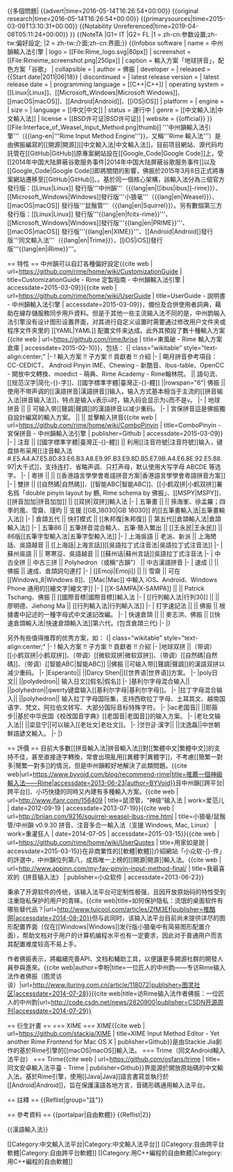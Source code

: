{{多個問題|
{{advert|time=2016-05-14T16:26:54+00:00}}
{{original research|time=2016-05-14T16:26:54+00:00}}
{{primarysources|time=2015-03-09T13:10:31+00:00}}
{{Notability Unreferenced|time=2019-04-08T05:11:24+00:00}}
}}
{{NoteTA
|G1= IT
|G2= FL
|1 = zh-cn:参数设置;zh-tw:偏好設定;
|2 = zh-tw:介面;zh-cn:界面;}}
{{Infobox software
| name                   = 中州韻輸入法引擎
| logo                   = [[File:Rime_logo.svg|80px]]
| screenshot             = [[File:Rimeime_screenshot.png|250px]]
| caption                = 輸入方案「地球拼音」，配色方案「谷歌」
| collapsible            = 
| author                 = 佛振
| developer              = 
| released               = {{Start date|2011|06|18}}
| discontinued           = 
| latest release version = <!--Template:Latest_stable_software_release/中州韻輸入法引擎-->
| latest release date    = <!--Template:Latest_stable_software_release/中州韻輸入法引擎-->
| programming language   = [[C++|C++]]
| operating system       = [[Linux|Linux]]、[[Microsoft_Windows|Microsoft Windows]]、[[macOS|macOS]]、[[Android|Android]]、[[iOS|iOS]]
| platform               = 
| engine                 = 
| size                   = 
| language               = [[中文|中文]]
| status                 = 運行中
| genre                  = [[中文輸入法|中文輸入法]]
| license                = [[BSD许可证|BSD许可证]]
| website                = {{official}}
}}
[[File:Interface_of_Weasel_Input_Method.png|thumb]]
'''中州韻輸入法引擎'''（{{lang-en|'''Rime Input Method Engine'''}}，又稱'''Rime 輸入法'''）是由佛振編寫的[[開源|開源]][[中文輸入法|中文輸入法]]，目前项目網站、源代码均託管在[[GitHub|GitHub]]<ref group="註">原專案網站設在[[Google_Code|Google Code]]上，受[[2014年中国大陆屏蔽谷歌服务事件|2014年中国大陆屏蔽谷歌服务事件]]以及[[Google_Code|Google Code]]即將關閉的影響，佛振於2015年3月8日正式將專案網站遷移至[[GitHub|GitHub]]。</ref>。基於同一個核心架構，該輸入法分為三個官方發行版：[[Linux|Linux]] 發行版'''中州韻'''（{{lang|en|[[ibus|ibus]]-rime}}）、[[Microsoft_Windows|Windows]]發行版'''小狼毫'''（{{lang|en|Weasel}}）、[[macOS|macOS]] 發行版'''鼠鬚管'''（{{lang|en|Squirrel}}）。另有數個第三方發行版：[[Linux|Linux]] 發行版'''{{lang|en|fcitx-rime}}'''、[[Microsoft_Windows|Windows]]發行版'''{{lang|en|PRIME}}'''、[[macOS|macOS]] 發行版'''{{lang|en|XIME}}'''、[[Android|Android]]發行版'''同文輸入法'''（{{lang|en|Trime}}）、[[iOS|iOS]]發行版'''{{lang|en|iRime}}'''。

== 特性 ==
中州韻可以自訂各種偏好設定<ref>{{cite web | url=https://github.com/rime/home/wiki/CustomizationGuide | title=CustomizationGuide - Rime 定製指南 - 中州韻輸入法引擎 | accessdate=2015-03-09}}</ref><ref name="guide">{{cite web | url=https://github.com/rime/home/wiki/UserGuide | title=UserGuide - 說明書 - 中州韻輸入法引擎 | accessdate=2015-03-09}}</ref>，備份及合併使用者詞典，藉助在線存儲服務同步用戶資料。但是于其他一些主流输入法不同的是，中州韵输入法引擎没有设计图形设置界面，对其进行自定义设置时需要通过修改用户文件夹或程序文件夹里的 [[YAML|YAML]] 配置文件来达成。此外其預設了數十種輸入方案<ref>{{cite web | url=https://github.com/rime/brise | title=東風破 - Rime 輸入方案倉庫 | accessdate=2015-02-10}}</ref>，包括：
{| class="wikitable" style="text-align:center;"
|-
! 輸入方案 !! 子方案 !! 貢獻者 !! 介紹
|-
| 朙月拼音<ref group="註">參考項目：CC-CEDICT、 Android Pinyin IME、Chewing - 新酷音、ibus-table、OpenCC - 開放中文轉換、moedict - 萌典、Rime Academy - Rime翰林院。</ref> || 語句流、[[规范汉字|简化-{}-字]]、[[國字標準字體|臺灣正-{}-體]] ||rowspan="6"| 佛振 || 使用不带声调的[[漢語拼音|漢語拼音]]输入，输入方式基本相当于主流的[[拼音输入法|拼音输入法]]，特点是输入<code>v</code>表示<code>ü</code>时，输入码会显示为<code>ü</code>而不是<code>v</code>。
|-
| 地球拼音 || || 可输入带[[聲調|聲調]]的漢語拼音以减少重码。
|-
| 宮保拼音<ref group="註">這是佛振獨自設計編寫的輸入方案。</ref> ||  || 並擊輸入拼音<ref>{{cite web | url=https://github.com/rime/home/wiki/ComboPinyin | title=ComboPinyin - 宮保拼音 - 中州韻輸入法引擎 | publisher=Github | accessdate=2015-03-09}}</ref>
|-
| 注音 || [[國字標準字體|臺灣正-{}-體]] || 利用[[注音符號|注音符號]]输入，键盘排布采用[[注音輸入法#.E5.A4.A7.E5.8D.83.E6.B3.A8.E9.9F.B3.E9.8D.B5.E7.9B.A4.E6.8E.92.E5.88.97|大千式]]，支持连打、省略声调、只打声母，默认使用大写字母 ABCDE 等选字。
|-
| 粵拼 || || [[香港語言學學會粵語拼音方案|香港語言學學會粵語拼音方案]]
|-
| 雙拼 || [[自然碼|自然碼]]、[[智能ABC|智能ABC]]、[[小鹤双拼|小鹤双拼]]<ref group="註">署名爲「double pinyin layout by 鶴, Rime schema by 佛振」</ref>、[[MSPY|MSPY]]、[[拼音加加|拼音加加]] || [[双拼|双拼]]輸入法
|-
| 五筆畫 || || 孫海峯、徐孟羅；四季的風、雪齋、瑾昀 || 支援 [[GB_18030|GB 18030]] 的[[五筆畫輸入法|五筆畫輸入法]]
|-
| 倉頡五代 || 快打模式 || [[朱邦復|朱邦復]] || 第五代[[倉頡輸入法|倉頡輸入法]]
|-
| 五筆86 || 五筆拼音混合輸入、五筆·簡入繁出 || [[王永民|王永民]] || 86版[[五筆字型輸入法|五筆字型輸入法]]
|-
| 上海吳語 || 老派、新派 || 上海閒話、吳語越音 || [[上海話|上海言話]][[吳語拉丁式注音法|吳語拉丁式注音法]]
|-
| 蘇州吳語 || || 寒寒豆、吳語越音 || [[蘇州话|蘇州言話]]吳語拉丁式注音法
|-
| 中古全拼 || 中古三拼 || Polyhedron（或稱“古韻”） || 中古漢語拼音
|-
| 速成 || || 佛振 ||  速成、倉頡詞句連打
|-
| [[Emoji|Emoji]] || || 雪齋 || 可在 [[Windows_8|Windows 8]]、[[Mac|Mac]] 中輸入 iOS、Android、Windows Phone 通用的[[繪文字|繪文字]]
|-
| [[X-SAMPA|X-SAMPA]] || || Patrick Tschang、佛振 || [[國際音標|國際音標]]輸入法
|-
| [[行列輸入法|行列30]]  || || 廖明德、Jiehong Ma || [[行列輸入法|行列輸入法]]
|-
| 打字速記法 || || 佛振 || 根據書中記述的一種字母式中文速記改編。
|-
| 快速倉頡 || || 麥志洪、佛振 ||  [[快速倉頡輸入法|快速倉頡輸入法]]第六代。(包含倉頡三代)
|-
|}

另外有些值得推荐的优秀方案，如：
{| class="wikitable" style="text-align:center;"
|-
! 輸入方案 !! 子方案 !! 貢獻者 !! 介紹
|-
|地球双拼 ||（带调）[[小鹤双拼|小鹤双拼]]、（带调）[[微软双拼|微软双拼]]、（带调）[[自然碼|自然碼]]、（带调）[[智能ABC|智能ABC]] ||佛振 ||可输入带[[聲調|聲調]]的漢語双拼以减少重码。
|-
|Esperanto|| ||Darcy Shen||[[世界语|世界语]]方案。
|-
|poly日文|| ||polydedron|| 输入日文[[假名|假名]]
|-
|基利尔字母混合输入|| ||polyhedron||qwerty键盘输入[[基利尔字母|基利尔字母]]。
|-
|拉丁字母混合输入|| ||polyhedron|| 输入拉丁字母国际集，支持西欧拉丁字母、土耳其文、越南国语字、梵文、阿拉伯文转写、大部分国际音标特殊字符。
|-
|iac老国音|| ||耶箍步||基於中华民国《校改国音字典》[[老国音|老国音]]的输入方案。
|-
|老壮文输入法|| ||梁显宁||可以输入[[老壮文|老壮文]]。
|-
|엿한글·漢字|| ||沈逸磊||中世朝鮮語諺文輸入。
|-
|}

== 評價 ==
目前大多數[[拼音輸入法|拼音輸入法]]對[[繁體中文|繁體中文]]的支持不佳，甚至直接逐字轉換，常會出現亂用[[異體字|異體字]]，不考慮[[簡繁一對多|簡繁一對多]]的情況，但是中州韻較好地解決了此類問題。<ref>{{cite web|url=https://www.byvoid.com/blog/recommend-rime|title=推薦一個神級輸入法——Rime|accessdate=2013-06-23|author=BYVoid}}</ref>且中州韻[[跨平台|跨平台]]、小巧快捷的同時又內建有多種輸入方案。<ref>{{cite web | url=http://www.ifanr.com/156409 | title=鼠须管，“神级”输入法 | work=爱范儿 | date=2012-09-19 | accessdate=2013-07-19}}</ref><ref>{{cite web | url=http://briian.com/9216/squirrel-weasel-ibus-rime.html | title=小狼毫/鼠鬚管/中州韻 v0.9.30 拼音、注音多合一輸入法（支援 Windows, Mac, Linux） | work=重灌狂人 | date=2014-07-05 | accessdate=2015-03-15}}</ref><ref>{{cite web | url=https://github.com/rime/home/wiki/UserQuotes | title=用家如是說 | accessdate=2015-03-15}}</ref>在非商業性的[[軟體|軟體]]介紹網站「小众软-{}-件」的評選中，中州韻位列第八，成爲唯一上榜的[[開源|開源]]輸入法。<ref>{{cite web | url=http://www.appinn.com/my-fav-pinyin-input-method-final/ | title=我最喜欢的《拼音输入法》 | publisher=小众软件 | accessdate=2013-06-23}}</ref>

秉承了开源软件的传统，该输入法平台可定制性极强，且因开放原始码的特性受到注重隐私保护的用户的青睐。<ref>{{cite web|title=如何保护隐私：流氓的桌面软件有哪些替代品？|url=http://www.tuicool.com/articles/ZfM3Ef|publisher=推酷网|accessdate=2014-08-20}}</ref>但与此同时，该输入法平台目前尚未提供详尽的图形配置界面（仅在[[Windows|Windows]]发行版小狼毫中有简易图形配置介面），帮助文档对于用户的计算机编程水平也有一定要求，因此对于普通用户而言其配置难度较高不易上手。

作者佛振表示，將繼續完善API、文档和輔助工具，以便讓更多開源社群的開發人員參與進來。<ref>{{cite web|author=李盼|title=一位匠人的中州韵——专访Rime输入法作者佛振（图灵访谈）|url=http://www.ituring.com.cn/article/118072|publisher=图灵社区|accessdate=2014-07-28}}</ref><ref>{{cite web|title=访Rime输入法作者佛振：一位匠人的中州韵|url=http://code.csdn.net/news/2820900|publisher=CSDN开源周刊|accessdate=2014-07-29}}</ref>

== 衍生計畫 ==
=== XIME ===
XIME<ref>{{cite web | url=https://github.com/stackia/XIME | title=XIME Input Method Editor - Yet another Rime Frontend for Mac OS X | publisher=Github}}</ref>是由Stackie Jia創作的基於Rime引擎的[[macOS|macOS]]輸入法。
=== Trime（同文Android輸入法平台） ===
Trime<ref>{{cite web | url=https://github.com/osfans/trime | title=同文安卓輸入法平臺 - Trime | publisher=Github}}</ref>界面源於開放原始碼的中文輸入法，基於Rime引擎，使用[[Java|Java]]語言書寫並執行於[[Android|Android]]，旨在保護漢語各地方言，音碼形碼通用輸入法平台。

== 註釋 ==
{{Reflist|group="註"}}

== 參考資料 ==
{{portalpar|自由軟體}}
{{Reflist|2}}

{{漢語輸入法}}

[[Category:中文輸入法平台|Category:中文輸入法平台]]
[[Category:自由跨平台軟體|Category:自由跨平台軟體]]
[[Category:用C++編程的自由軟體|Category:用C++編程的自由軟體]]